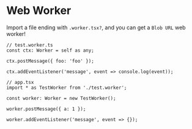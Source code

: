 # Web Worker

Import a file ending with `.worker.tsx?`, and you can get a `Blob URL` web worker!

```tsx
// test.worker.ts
const ctx: Worker = self as any;

ctx.postMessage({ foo: 'foo' });

ctx.addEventListener('message', event => console.log(event));
```

```tsx
// app.tsx
import * as TestWorker from './test.worker';

const worker: Worker = new TestWorker();

worker.postMessage({ a: 1 });

worker.addEventListener('message', event => {});
```

